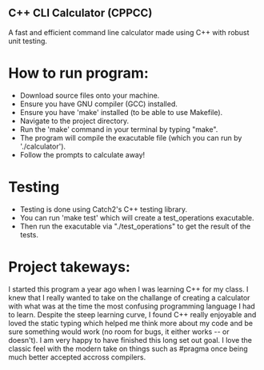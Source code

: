 ## C++ CLI Calculator (CPPCC)
A fast and efficient command line calculator made using C++ with robust unit testing.

# How to run program:
- Download source files onto your machine.
- Ensure you have GNU compiler (GCC) installed.
- Ensure you have 'make' installed (to be able to use Makefile).
- Navigate to the project directory.
- Run the 'make' command in your terminal by typing "make".
- The program will compile the exacutable file (which you can run by './calculator').
- Follow the prompts to calculate away!

# Testing
- Testing is done using Catch2's C++ testing library.
- You can run 'make test' which will create a test_operations exacutable.
- Then run the exacutable via "./test_operations" to get the result of the tests.

# Project takeways:
I started this program a year ago when I was learning C++ for my class. I knew that I really wanted to take on the challange of creating a calculator with what was at the time the most confusing programming language I had to learn. Despite the steep learning curve, I found C++ really enjoyable and loved the static typing which helped me think more about my code and be sure something would work (no room for bugs, it either works -- or doesn't). I am very happy to have finished this long set out goal. I love the classic feel with the modern take on things such as #pragma once being much better accepted accross compilers.

